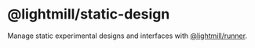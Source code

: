 # @lightmill/static-design

Manage static experimental designs and interfaces with [@lightmill/runner](../runner).
